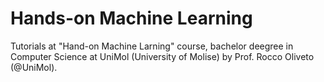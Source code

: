 # Hands-on Machine Learning
Tutorials at "Hand-on Machine Larning" course, bachelor deegree in Computer Science at UniMol (University of Molise) by Prof. Rocco Oliveto (@UniMol). 
